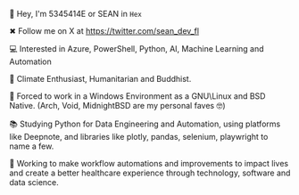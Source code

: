 👋 Hey, I'm 5345414E or SEAN in ```Hex```  

✖ Follow me on X at https://twitter.com/sean_dev_fl

💻 Interested in Azure, PowerShell, Python, AI, Machine Learning and Automation 

🌲 Climate Enthusiast, Humanitarian and Buddhist.  

💾 Forced to work in a Windows Environment as a GNU\Linux and BSD Native. (Arch, Void, MidnightBSD are my personal faves 🤓)  

📚 Studying Python for Data Engineering and Automation, using platforms like Deepnote, and libraries like plotly, pandas, selenium, playwright to name a few.  

🏢 Working to make workflow automations and improvements to impact lives and create a better healthcare experience through technology, software and data science.
